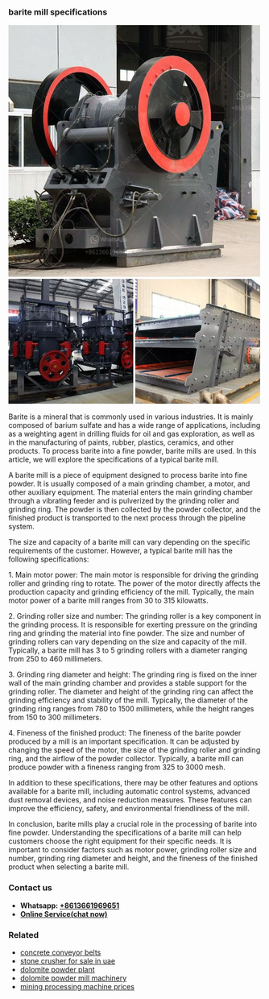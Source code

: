 <h3>barite mill specifications</h3><img src='1704951459.jpg' alt=''><p>Barite is a mineral that is commonly used in various industries. It is mainly composed of barium sulfate and has a wide range of applications, including as a weighting agent in drilling fluids for oil and gas exploration, as well as in the manufacturing of paints, rubber, plastics, ceramics, and other products. To process barite into a fine powder, barite mills are used. In this article, we will explore the specifications of a typical barite mill.</p><p>A barite mill is a piece of equipment designed to process barite into fine powder. It is usually composed of a main grinding chamber, a motor, and other auxiliary equipment. The material enters the main grinding chamber through a vibrating feeder and is pulverized by the grinding roller and grinding ring. The powder is then collected by the powder collector, and the finished product is transported to the next process through the pipeline system.</p><p>The size and capacity of a barite mill can vary depending on the specific requirements of the customer. However, a typical barite mill has the following specifications:</p><p>1. Main motor power: The main motor is responsible for driving the grinding roller and grinding ring to rotate. The power of the motor directly affects the production capacity and grinding efficiency of the mill. Typically, the main motor power of a barite mill ranges from 30 to 315 kilowatts.</p><p>2. Grinding roller size and number: The grinding roller is a key component in the grinding process. It is responsible for exerting pressure on the grinding ring and grinding the material into fine powder. The size and number of grinding rollers can vary depending on the size and capacity of the mill. Typically, a barite mill has 3 to 5 grinding rollers with a diameter ranging from 250 to 460 millimeters.</p><p>3. Grinding ring diameter and height: The grinding ring is fixed on the inner wall of the main grinding chamber and provides a stable support for the grinding roller. The diameter and height of the grinding ring can affect the grinding efficiency and stability of the mill. Typically, the diameter of the grinding ring ranges from 780 to 1500 millimeters, while the height ranges from 150 to 300 millimeters.</p><p>4. Fineness of the finished product: The fineness of the barite powder produced by a mill is an important specification. It can be adjusted by changing the speed of the motor, the size of the grinding roller and grinding ring, and the airflow of the powder collector. Typically, a barite mill can produce powder with a fineness ranging from 325 to 3000 mesh.</p><p>In addition to these specifications, there may be other features and options available for a barite mill, including automatic control systems, advanced dust removal devices, and noise reduction measures. These features can improve the efficiency, safety, and environmental friendliness of the mill.</p><p>In conclusion, barite mills play a crucial role in the processing of barite into fine powder. Understanding the specifications of a barite mill can help customers choose the right equipment for their specific needs. It is important to consider factors such as motor power, grinding roller size and number, grinding ring diameter and height, and the fineness of the finished product when selecting a barite mill.</p><h3>Contact us</h3><ul><li><strong>Whatsapp:&nbsp;<a href="https://wa.me/8613661969651">+8613661969651</a></strong></li><li><a href="https://swt.shibang-china.com/?git&amp;zhl&amp;barite mill specifications"><strong>Online Service(chat now)</strong></a></li></ul><h3>Related</h3><ul><li><a href='concrete conveyor belts.md'>concrete conveyor belts</a></li><li><a href='stone crusher for sale in uae.md'>stone crusher for sale in uae</a></li><li><a href='dolomite powder plant.md'>dolomite powder plant</a></li><li><a href='dolomite powder mill machinery.md'>dolomite powder mill machinery</a></li><li><a href='mining processing machine prices.md'>mining processing machine prices</a></li></ul>